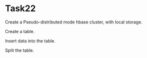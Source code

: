 # Task22
Create a Pseudo-distributed mode hbase cluster, with local storage. 

Create a table.   

Insert data into the table. 

Split the table.
